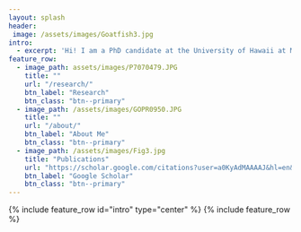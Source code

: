 ```yaml
---
layout: splash
header:
 image: /assets/images/Goatfish3.jpg
intro: 
  - excerpt: 'Hi! I am a PhD candidate at the University of Hawaii at Manoa in the zoology program. I use eDNA methods for large-scale community genetic studies.'
feature_row:
  - image_path: assets/images/P7070479.JPG
    title: ""
    url: "/research/"
    btn_label: "Research"
    btn_class: "btn--primary"
  - image_path: /assets/images/GOPR0950.JPG
    title: ""
    url: "/about/"
    btn_label: "About Me"
    btn_class: "btn--primary"
  - image_path: /assets/images/Fig3.jpg
    title: "Publications"
    url: "https://scholar.google.com/citations?user=a0KyAdMAAAAJ&hl=en&oi=ao"
    btn_label: "Google Scholar"
    btn_class: "btn--primary"
---
```


{% include feature_row id="intro" type="center" %}
{% include feature_row %}
